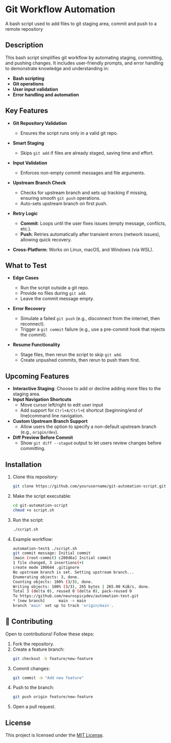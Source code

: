 # Git Workflow Automation

A bash script used to add files to git staging area, commit and push to a remote repository

## Description

This bash script simplifies git workflow by automating staging, committing, and pushing changes. It includes user-friendly prompts, and error handling to demonstrate knowledge and understanding in:  
- **Bash scripting**  
- **Git operations**  
- **User input validation**  
- **Error handling and automation**  

## Key Features  

- **Git Repository Validation**  
  - Ensures the script runs only in a valid git repo.  

- **Smart Staging**  
  - Skips `git add` if files are already staged, saving time and effort.  

- **Input Validation**  
  - Enforces non-empty commit messages and file arguments.  

- **Upstream Branch Check**  
  - Checks for upstream branch and sets up tracking if missing, ensuring smooth `git push` operations.
  - Auto-sets upstream branch on first push.  

- **Retry Logic**  
  - **Commit**: Loops until the user fixes issues (empty message, conflicts, etc.).  
  - **Push**: Retries automatically after transient errors (network issues), allowing quick recovery. 

- **Cross-Platform**: Works on Linux, macOS, and Windows (via WSL).

## What to Test  

- **Edge Cases**  
  - Run the script outside a git repo.  
  - Provide no files during `git add`.  
  - Leave the commit message empty.  

- **Error Recovery**  
  - Simulate a failed `git push` (e.g., disconnect from the internet, then reconnect).  
  - Trigger a `git commit` failure (e.g., use a pre-commit hook that rejects the commit).  

- **Resume Functionality**  
  - Stage files, then rerun the script to skip `git add`.  
  - Create unpushed commits, then rerun to push them first.  

## Upcoming Features

- **Interactive Staging**: Choose to add or decline adding more files to the staging area.
- **Input Navigation Shortcuts**  
  - Move cursor left/right to edit user input
  - Add support for `Ctrl+A/Ctrl+E` shortcut (beginning/end of line)command line navigation.  
- **Custom Upstream Branch Support**  
  - Allow users the option to specify a non-default upstream branch (e.g., `origin/dev`).  
- **Diff Preview Before Commit**  
  - Show `git diff --staged` output to let users review changes before committing. 

## Installation  
1. Clone this repository:  
   ```bash  
   git clone https://github.com/yourusername/git-automation-script.git
   ```
 
2. Make the script executable:
   ```bash
   cd git-automation-script
   chmod +x script.sh
   ```

3. Run the script:
   ```bash
   ./script.sh
   ```

4. Example workflow:
    ```bash
    automation-test$ ./script.sh
    git commit message: Initial commit
    [main (root-commit) c280d6a] Initial commit
    1 file changed, 3 insertions(+)
    create mode 100644 .gitignore
    No upstream branch is set. Setting upstream branch...
    Enumerating objects: 3, done.
    Counting objects: 100% (3/3), done.
    Writing objects: 100% (3/3), 265 bytes | 265.00 KiB/s, done.
    Total 3 (delta 0), reused 0 (delta 0), pack-reused 0
    To https://github.com/neurospicydev/automation-test.git
    * [new branch]      main -> main
    branch 'main' set up to track 'origin/main'.

   ```

## 🤝 Contributing  
Open to contributions! Follow these steps:  
1. Fork the repository.  
2. Create a feature branch:  
   ```bash  
   git checkout -b feature/new-feature
   ```
3. Commit changes:
   ```bash
   git commit -m "Add new feature"
   ```
4. Push to the branch:
   ```bash
   git push origin feature/new-feature
   ```
5. Open a pull request.

## License  
This project is licensed under the [MIT License](LICENSE).
